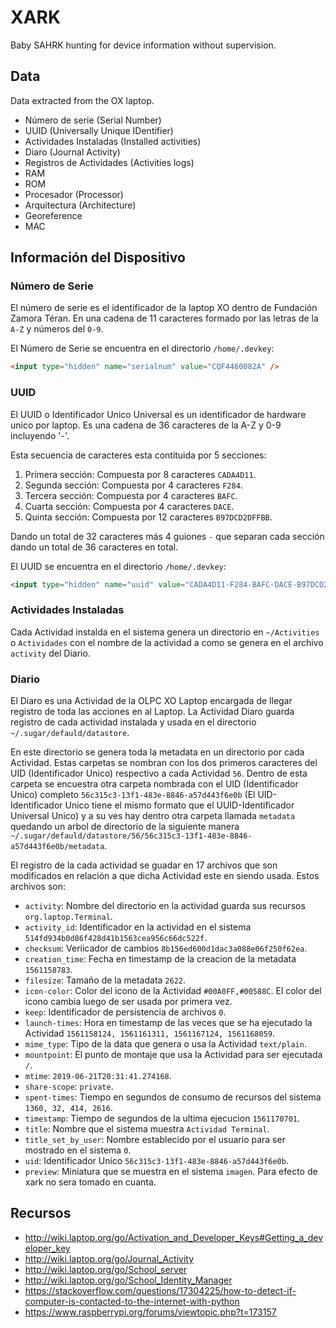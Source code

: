 # XARK

Baby SAHRK hunting for device information without supervision.

## Data

Data extracted from the OX laptop.

- Número de serie (Serial Number)
- UUID (Universally Unique IDentifier)
- Actividades Instaladas (Installed activities)
- Diaro (Journal Activity)
- Registros de Actividades (Activities logs)
- RAM
- ROM
- Procesador (Processor)
- Arquitectura (Architecture)
- Georeference
- MAC

## Información del Dispositivo

### Número de Serie

El número de serie es el identificador de la laptop XO dentro de Fundación Zamora Téran. En una cadena de 11 caracteres formado por las letras de la `A-Z` y números del `0-9`.

El Número de Serie se encuentra en el directorio `/home/.devkey`:

```html
<input type="hidden" name="serialnum" value="CQF4460082A" />
```

### UUID

El UUID o Identificador Unico Universal es un identificador de hardware unico por laptop. Es una cadena de 36 caracteres de la A-Z y 0-9 incluyendo '-'.

Esta secuencia de caracteres esta contituida por 5 secciones:

1. Primera sección: Compuesta por 8 caracteres `CADA4D11`.
2. Segunda sección: Compuesta por 4 caracteres `F284`.
3. Tercera sección: Compuesta por 4 caracteres `BAFC`.
4. Cuarta sección: Compuesta por 4 caracteres `DACE`.
5. Quinta sección: Compuesta por 12 caracteres `B97DCD2DFFBB`.

Dando un total de 32 caracteres más 4 guiones `-` que separan cada sección dando un total de 36 caracteres en total.

El UUID se encuentra en el directorio `/home/.devkey`:

```html
<input type="hidden" name="uuid" value="CADA4D11-F284-BAFC-DACE-B97DCD2DFFBB" />
```

### Actividades Instaladas

Cada Actividad instalda en el sistema genera un directorio en `~/Activities` o `Actividades` con el nombre de la actividad a como se genera en el archivo `activity` del Diario.

### Diario

El Diaro es una Actividad de la OLPC XO Laptop encargada de llegar registro de toda las acciones en al Laptop. La Actividad Diaro guarda registro de cada actividad instalada y usada en el directorio `~/.sugar/defauld/datastore`.

En este directorio se genera toda la metadata en un directorio por cada Actividad. Estas carpetas se nombran con los dos primeros caracteres del UID (Identificador Unico) respectivo a cada Actividad `56`. Dentro de esta carpeta se encuestra otra carpeta nombrada con el UID (Identificador Unico) completo `56c315c3-13f1-483e-8846-a57d443f6e0b` (El UID-Identificador Unico tiene el mismo formato que el UUID-Identificador Universal Unico) y a su ves hay dentro otra carpeta llamada `metadata` quedando un arbol de directorio de la siguiente manera `~/.sugar/defauld/datastore/56/56c315c3-13f1-483e-8846-a57d443f6e0b/metadata`.

El registro de la cada actividad se guadar en 17 archivos que son modificados en relación a que dicha Actividad este en siendo usada. Estos archivos son:

- `activity`: Nombre del directorio en la actividad guarda sus recursos `org.laptop.Terminal`.
- `activity_id`: Identificador en la actividad en el sistema `514fd934b0d86f428d41b1563cea956c66dc522f`.
- `checksum`: Veriicador de cambios `8b156ed600d1dac3a088e06f250f62ea`.
- `creation_time`: Fecha en timestamp de la creacion de la metadata `1561158783`.
- `filesize`: Tamaño de la metadata `2622`.
- `icon-color`: Color del icono de la Actividad `#00A0FF,#00588C`. El color del icono cambia luego de ser usada por primera vez.
- `keep`: Identificador de persistencia de archivos `0`.
- `launch-times`: Hora en timestamp de las veces que se ha ejecutado la Actividad `1561158124, 1561161311, 1561167124, 1561168059`.
- `mime_type`: Tipo de la data que genera o usa la Actividad `text/plain`.
- `mountpoint`: El punto de montaje que usa la Actividad para ser ejecutada `/`.
- `mtime`: `2019-06-21T20:31:41.274168`.
- `share-scope`: `private`.
- `spent-times`: Tiempo en segundos de consumo de recursos del sistema `1360, 32, 414, 2616`.
- `timestamp`: Tiempo de segundos de la ultima ejecucion `1561170701`.
- `title`: Nombre que el sistema muestra `Actividad Terminal`.
- `title_set_by_user`: Nombre establecido por el usuario para ser mostrado en el sistema `0`.
- `uid`: Identificador Unico `56c315c3-13f1-483e-8846-a57d443f6e0b`.
- `preview`: Miniatura que se muestra en el sistema `imagen`. Para efecto de xark no sera tomado en cuanta.

## Recursos

- <http://wiki.laptop.org/go/Activation_and_Developer_Keys#Getting_a_developer_key>
- <http://wiki.laptop.org/go/Journal_Activity>
- <http://wiki.laptop.org/go/School_server>
- <http://wiki.laptop.org/go/School_Identity_Manager>
- <https://stackoverflow.com/questions/17304225/how-to-detect-if-computer-is-contacted-to-the-internet-with-python>
- <https://www.raspberrypi.org/forums/viewtopic.php?t=173157>
